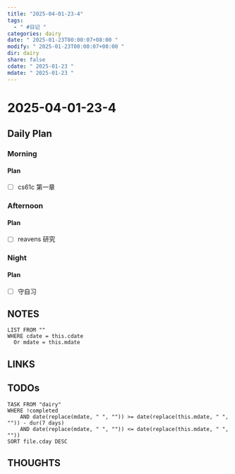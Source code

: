 ```yaml
---
title: "2025-04-01-23-4"
tags:
  - " #日记 "
categories: dairy
date: " 2025-01-23T00:00:07+08:00 "
modify: " 2025-01-23T00:00:07+08:00 "
dir: dairy
share: false
cdate: " 2025-01-23 "
mdate: " 2025-01-23 "
---
```


# 2025-04-01-23-4

## Daily Plan

### Morning

#### Plan
- [ ] cs61c 第一章
### Afternoon

#### Plan
- [ ] reavens 研究
### Night

#### Plan
- [ ] 守自习
## NOTES

```dataview
LIST FROM "" 
WHERE cdate = this.cdate
  Or mdate = this.mdate
```

## LINKS

## TODOs

```dataview
TASK FROM "dairy" 
WHERE !completed 
	AND date(replace(mdate, " ", "")) >= date(replace(this.mdate, " ", "")) - dur(7 days) 
	AND date(replace(mdate, " ", "")) <= date(replace(this.mdate, " ", ""))
SORT file.cday DESC
```

## THOUGHTS
